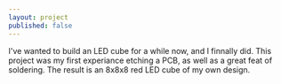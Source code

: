```yaml
---
layout: project
published: false
---
```


I've wanted to build an LED cube for a while now, and I finnally did. This
project was my first experiance etching a PCB, as well as a great feat of
soldering. The result is an 8x8x8 red LED cube of my own design.

